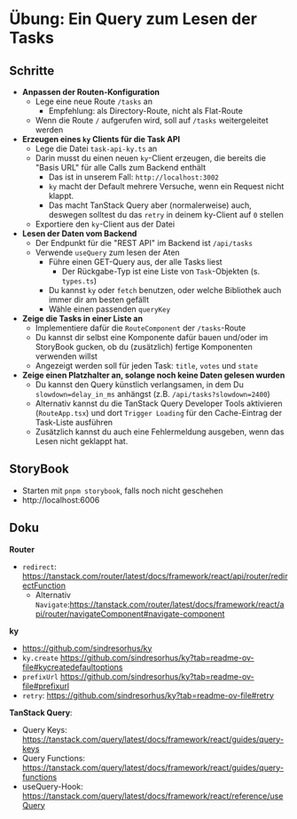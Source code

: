 # Übung: Ein Query zum Lesen der Tasks

## Schritte

- **Anpassen der Routen-Konfiguration**
  - Lege eine neue Route `/tasks` an
    - Empfehlung: als Directory-Route, nicht als Flat-Route
  - Wenn die Route `/` aufgerufen wird, soll auf `/tasks` weitergeleitet werden
- **Erzeugen eines `ky` Clients für die Task API**
  - Lege die Datei `task-api-ky.ts` an
  - Darin musst du einen neuen `ky`-Client erzeugen, die bereits die "Basis URL" für alle Calls zum Backend enthält
    - Das ist in unserem Fall: `http://localhost:3002`
    - `ky` macht der Default mehrere Versuche, wenn ein Request nicht klappt. 
    - Das macht TanStack Query aber (normalerweise) auch, deswegen solltest du das `retry` in deinem ky-Client auf `0` stellen
  - Exportiere den `ky`-Client aus der Datei
- **Lesen der Daten vom Backend**
  - Der Endpunkt für die "REST API" im Backend ist `/api/tasks`
  - Verwende `useQuery` zum lesen der Aten 
    - Führe einen GET-Query aus, der alle Tasks liest
      - Der Rückgabe-Typ ist eine Liste von `Task`-Objekten (s. `types.ts`)
    - Du kannst `ky` oder `fetch` benutzen, oder welche Bibliothek auch immer dir am besten gefällt
    - Wähle einen passenden `queryKey`
- **Zeige die Tasks in einer Liste an**
  - Implementiere dafür die `RouteComponent` der `/tasks`-Route 
  - Du kannst dir selbst eine Komponente dafür bauen und/oder im StoryBook gucken, ob du (zusätzlich) fertige Komponenten verwenden willst
  - Angezeigt werden soll für jeden Task: `title`, `votes`  und `state`
- **Zeige einen Platzhalter an, solange noch keine Daten gelesen wurden**
  - Du kannst den Query künstlich verlangsamen, in dem Du `slowdown=delay_in_ms` anhängst (z.B. `/api/tasks?slowdown=2400`)
  - Alternativ kannst du die TanStack Query Developer Tools aktivieren (`RouteApp.tsx`) und dort `Trigger Loading` für den Cache-Eintrag der Task-Liste ausführen
  - Zusätzlich kannst du auch eine Fehlermeldung ausgeben, wenn das Lesen nicht geklappt hat.

## StoryBook

- Starten mit `pnpm storybook`, falls noch nicht geschehen
- http://localhost:6006

## Doku

**Router**
- `redirect`: https://tanstack.com/router/latest/docs/framework/react/api/router/redirectFunction
  - Alternativ `Navigate`:https://tanstack.com/router/latest/docs/framework/react/api/router/navigateComponent#navigate-component

**ky**
- https://github.com/sindresorhus/ky
- `ky.create` https://github.com/sindresorhus/ky?tab=readme-ov-file#kycreatedefaultoptions
- `prefixUrl` https://github.com/sindresorhus/ky?tab=readme-ov-file#prefixurl
- `retry`: https://github.com/sindresorhus/ky?tab=readme-ov-file#retry

**TanStack Query**:
  - Query Keys: https://tanstack.com/query/latest/docs/framework/react/guides/query-keys
  - Query Functions: https://tanstack.com/query/latest/docs/framework/react/guides/query-functions
  - useQuery-Hook: https://tanstack.com/query/latest/docs/framework/react/reference/useQuery
